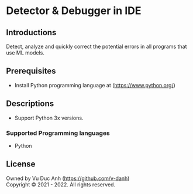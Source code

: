 #  Detector & Debugger in IDE


## Introductions
Detect, analyze and quickly correct the potential errors in all programs that use ML models.

## Prerequisites
+ Install Python programming language at (https://www.python.org/)

## Descriptions
+ Support Python 3x versions.
### Supported Programming languages
+ Python


## License
Owned by Vu Duc Anh (https://github.com/v-danh) </br>
Copyright © 2021 - 2022. All rights reserved.
